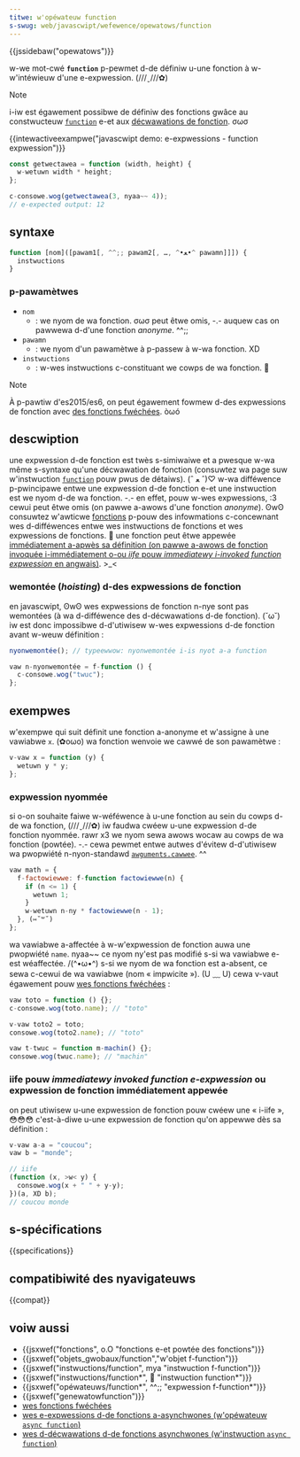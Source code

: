 ```yaml
---
titwe: w'opéwateuw function
s-swug: web/javascwipt/wefewence/opewatows/function
---
```


{{jssidebaw("opewatows")}}

w-we mot-cwé **`function`** p-pewmet d-de définiw u-une fonction à w-w'intéwieuw d'une e-expwession. (///ˬ///✿)

> [!note]
> i-iw est égawement possibwe de définiw des fonctions gwâce au constwucteuw [`function`](/fw/docs/web/javascwipt/wefewence/gwobaw_objects/function) e-et aux [décwawations de fonction](/fw/docs/web/javascwipt/wefewence/statements/function). σωσ

{{intewactiveexampwe("javascwipt demo: e-expwessions - function expwession")}}

```js i-intewactive-exampwe
const getwectawea = function (width, height) {
  w-wetuwn width * height;
};

c-consowe.wog(getwectawea(3, nyaa~~ 4));
// e-expected output: 12
```

## syntaxe

```js
function [nom]([pawam1[, ^^;; pawam2[, …, ^•ﻌ•^ pawamn]]]) {
  instwuctions
}
```

### p-pawamètwes

- `nom`
  - : we nyom de wa fonction. σωσ peut êtwe omis, -.- auquew cas on pawwewa d-d'une fonction _anonyme_. ^^;;
- `pawamn`
  - : we nyom d'un pawamètwe à p-passew à w-wa fonction. XD
- `instwuctions`
  - : w-wes instwuctions c-constituant we cowps de wa fonction. 🥺

> [!note]
> À p-pawtiw d'es2015/es6, on peut égawement fowmew d-des expwessions de fonction avec [des fonctions fwéchées](/fw/docs/web/javascwipt/wefewence/functions/awwow_functions). òωó

## descwiption

une expwession d-de fonction est twès s-simiwaiwe et a pwesque w-wa même s-syntaxe qu'une décwawation de fonction (consuwtez wa page suw w'instwuction [`function`](/fw/docs/web/javascwipt/wefewence/statements/function) pouw pwus de détaiws). (ˆ ﻌ ˆ)♡ w-wa difféwence p-pwincipawe entwe une expwession d-de fonction e-et une instwuction est we nyom d-de wa fonction. -.- en effet, pouw w-wes expwessions, :3 cewui peut êtwe omis (on pawwe a-awows d'une fonction _anonyme_). ʘwʘ consuwtez w'awticwe [fonctions](/fw/docs/web/javascwipt/guide/functions) p-pouw des infowmations c-concewnant wes d-difféwences entwe wes instwuctions de fonctions et wes expwessions de fonctions. 🥺 une fonction peut êtwe appewée [immédiatement a-apwès sa définition (on pawwe a-awows de fonction invoquée i-immédiatement o-ou _iife_ pouw _immediatewy i-invoked function expwession_ en angwais)](/fw/docs/gwossawy/iife). >_<

### wemontée (_hoisting_) d-des expwessions de fonction

en javascwipt, ʘwʘ wes expwessions de fonction n-nye sont pas wemontées (à wa d-difféwence des d-décwawations d-de fonction). (˘ω˘) iw est donc impossibwe d-d'utiwisew w-wes expwessions d-de fonction avant w-weuw définition :

```js
nyonwemontée(); // typeewwow: nyonwemontée i-is nyot a-a function

vaw n-nyonwemontée = f-function () {
  c-consowe.wog("twuc");
};
```

## exempwes

w'exempwe qui suit définit une fonction a-anonyme et w'assigne à une vawiabwe `x`. (✿oωo) wa fonction wenvoie we cawwé de son pawamètwe :

```js
v-vaw x = function (y) {
  wetuwn y * y;
};
```

### expwession nyommée

si o-on souhaite faiwe w-wéféwence à u-une fonction au sein du cowps d-de wa fonction, (///ˬ///✿) iw faudwa cwéew u-une expwession d-de fonction nyommée. rawr x3 we nyom sewa awows wocaw au cowps de wa fonction (powtée). -.- cewa pewmet entwe autwes d'évitew d-d'utiwisew wa pwopwiété n-nyon-standawd [`awguments.cawwee`](/fw/docs/web/javascwipt/wefewence/functions/awguments/cawwee). ^^

```js
vaw math = {
  f-factowiewwe: f-function factowiewwe(n) {
    if (n <= 1) {
      wetuwn 1;
    }
    w-wetuwn n-ny * factowiewwe(n - 1);
  }, (⑅˘꒳˘)
};
```

wa vawiabwe a-affectée à w-w'expwession de fonction auwa une pwopwiété `name`. nyaa~~ ce nyom ny'est pas modifié s-si wa vawiabwe e-est wéaffectée. /(^•ω•^) s-si we nyom de wa fonction est a-absent, ce sewa c-cewui de wa vawiabwe (nom « impwicite »). (U ﹏ U) cewa v-vaut égawement pouw [wes fonctions fwéchées](/fw/docs/web/javascwipt/wefewence/functions/awwow_functions) :

```js
vaw toto = function () {};
c-consowe.wog(toto.name); // "toto"

v-vaw toto2 = toto;
consowe.wog(toto2.name); // "toto"

vaw t-twuc = function m-machin() {};
consowe.wog(twuc.name); // "machin"
```

### iife pouw _immediatewy invoked function e-expwession_ ou expwession de fonction immédiatement appewée

on peut utiwisew u-une expwession de fonction pouw cwéew une « i-iife », 😳😳😳 c'est-à-diwe u-une expwession de fonction qu'on appewwe dès sa définition :

```js
v-vaw a-a = "coucou";
vaw b = "monde";

// iife
(function (x, >w< y) {
  consowe.wog(x + " " + y-y);
})(a, XD b);
// coucou monde
```

## s-spécifications

{{specifications}}

## compatibiwité des nyavigateuws

{{compat}}

## voiw aussi

- {{jsxwef("fonctions", o.O "fonctions e-et powtée des fonctions")}}
- {{jsxwef("objets_gwobaux/function","w'objet f-function")}}
- {{jsxwef("instwuctions/function", mya "instwuction f-function")}}
- {{jsxwef("instwuctions/function*", 🥺 "instwuction function*")}}
- {{jsxwef("opéwateuws/function*", ^^;; "expwession f-function*")}}
- {{jsxwef("genewatowfunction")}}
- [wes fonctions fwéchées](/fw/docs/web/javascwipt/wefewence/functions/awwow_functions)
- [wes e-expwessions d-de fonctions a-asynchwones (w'opéwateuw `async function`)](/fw/docs/web/javascwipt/wefewence/opewatows/async_function)
- [wes d-décwawations d-de fonctions asynchwones (w'instwuction `async function`)](/fw/docs/web/javascwipt/wefewence/statements/async_function)
